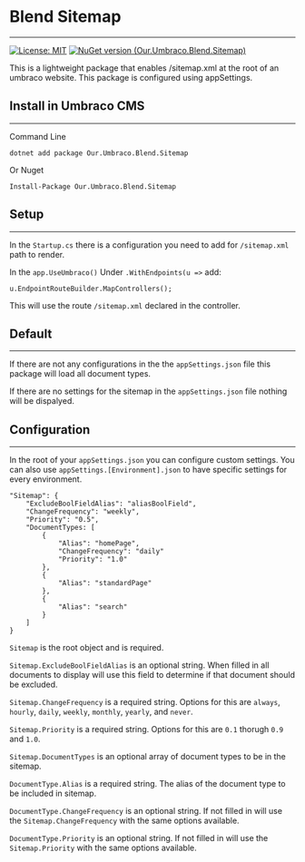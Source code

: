 # Blend Sitemap
-----

[![License: MIT](https://img.shields.io/badge/License-MIT-yellow.svg)](https://opensource.org/licenses/MIT)
[![NuGet version (Our.Umbraco.Blend.Sitemap)](https://img.shields.io/nuget/v/Our.Umbraco.Blend.Sitemap.svg?style=flat-square)](https://www.nuget.org/packages/Our.Umbraco.Blend.Sitemap/)

This is a lightweight package that enables /sitemap.xml at the root of an umbraco website. This package is configured using appSettings.

## Install in Umbraco CMS
---
Command Line
```
dotnet add package Our.Umbraco.Blend.Sitemap
```

Or Nuget
```
Install-Package Our.Umbraco.Blend.Sitemap
```

## Setup
---
In the `Startup.cs` there is a configuration you need to add for `/sitemap.xml` path to render.

In the `app.UseUmbraco()` Under `.WithEndpoints(u =>` add:
```
u.EndpointRouteBuilder.MapControllers();
```
This will use the route `/sitemap.xml` declared in the controller.

## Default
---
If there are not any configurations in the the `appSettings.json` file this package will load all document types.

If there are no settings for the sitemap in the `appSettings.json` file nothing will be dispalyed.

## Configuration
---
In the root of your `appSettings.json` you can configure custom settings. You can also use `appSettings.[Environment].json` to have specific settings for every environment.
```
"Sitemap": {
    "ExcludeBoolFieldAlias": "aliasBoolField",
    "ChangeFrequency": "weekly",
    "Priority": "0.5",
    "DocumentTypes: [
        {
            "Alias": "homePage",
            "ChangeFrequency": "daily"
            "Priority": "1.0"
        },
        {
            "Alias": "standardPage"
        },
        {
            "Alias": "search"
        }
    ]
}
```

`Sitemap` is the root object and is required.

`Sitemap.ExcludeBoolFieldAlias` is an optional string. When filled in all documents to display will use this field to determine if that document should be excluded.

`Sitemap.ChangeFrequency` is a required string. Options for this are `always`, `hourly`, `daily`, `weekly`, `monthly`, `yearly`, and `never`.

`Sitemap.Priority` is a required string. Options for this are `0.1` thorugh `0.9` and `1.0`.

`Sitemap.DocumentTypes` is an optional array of document types to be in the sitemap.

`DocumentType.Alias` is a required string. The alias of the document type to be included in sitemap.

`DocumentType.ChangeFrequency` is an optional string. If not filled in will use the `Sitemap.ChangeFrequency` with the same options available.

`DocumentType.Priority` is an optional string. If not filled in will use the `Sitemap.Priority` with the same options available.